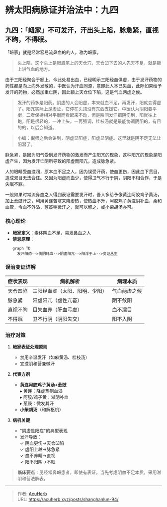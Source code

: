 # 辨太阳病脉证并治法中：九四


## 九四：「衄家」不可发汗，汗出头上陷，脉急紧，直视不眴，不得眠。

<!--more-->

「衄家」就是经常容易流鼻血的的人，称为衄家。

> 头上陷，这个头上是眼眉尾上的天仓穴，天仓凹下去的人先天不足，就是额上讲气血的地方。

由于三阳经聚会于额上，今此处易出血，已经明示三阳经血俱虚，由于发汗药物的药性都是向上向外发散的，中医认为汗血同源，意即此人本已失血，此际如果给予发汗的药物，必然加重亡阴，因此额上天仓位下陷，这是气血两虚之侯。

> 发汗的药多是阳药。阴虚的人会阳虚，本来就血不足，再发汗，阳就变得虚了。阳亢实际上是虚证，它停在头顶没有东西支援它。中医认为阴阳要平衡，二者保持相对平衡而看起来不动，但是瞬间发汗把阴伤到，阳就往上跑，阳是很轻的，一冲上头。一再强调，桂枝汤就是最能协调阴阳的，有目的的，以后会知道。

> 小编：倪师之后会讲到，阴虚显阳症，阳虚显阴症。这里就是阴不足无法让阳潜了。

脉急紧，是因为阳气受到发汗药物的激发而产生阳亢的现象，这种阳亢的现象是阳虚产生，因为发汗亡阴所导致的阳虚而阳亢，造成脉急紧。

人的眼睛受血滋润，原本血不足之人，因为误受汗药，使血更伤，因此血下贯目，造成双目无法合住。又因为阳虚而血少，使得卫气不行于阴，阴阳不相合作，于是失眠不寐。

一般如果时常流鼻血之人得到表证需要发汗时，吾人多给予像黄连阿胶鸡子黄汤，加上葱豉汗之，利用黄连苦寒来降虚热，使热血不升，阿胶鸡子黄滋阴补血，柔和血管，令血不外溢，葱豉稍微汗之，就可以解之，或小柴胡汤亦可。

### 核心理论
- **衄家定义**：素体阴血不足，易发鼻血之人
- **禁忌原理**：
  ```mermaid
  graph TD
    发汗阳药-->伤阴耗血-->阴虚阳亢-->阳浮于上-->变证丛生
  ```

### 误治变证详解
| 症状表现       | 病机解析                     | 病理本质           |
|----------------|-----------------------------|--------------------|
| 天仓凹陷       | 三阳经血虚（太阳、阳明、少阳）| 气血两虚之候       |
| 脉急紧         | 阳虚阳亢（虚性亢奋）        | 阴不敛阳           |
| 直视不眴       | 目失血养（肝血亏虚）        | 血不濡目           |
| 不得眠         | 卫不行阴（阴阳失交）        | 阳不入阴           |

### 治疗对策
1. **衄家表证处理原则**  
   - 禁用辛温发汗（如麻黄汤、桂枝汤）
   - 宜滋阴和营兼微汗

2. **代表方剂**  
   - **黄连阿胶鸡子黄汤+葱豉**  
     ▸ 黄连：降虚热制血溢  
     ▸ 阿胶/鸡子黄：滋阴补血  
     ▸ 葱豉：微发其汗  
   - **小柴胡汤**（和解枢机）

3. **病机关键**  
   - "阴虚显阳症"的典型表现  
   - 发汗导致：  
     ✓ 阴血更伤→天仓凹陷  
     ✓ 虚阳上越→脉急紧  
     ✓ 血不养睛→直视  
     ✓ 阳不归阴→不眠  

> **临床要点**：见经常鼻衄患者，即使有表证，当先考虑阴血不足本质，采用滋阴和营法解表。

---

> 作者: [AcuHerb](https://acuherb.xyz)  
> URL: https://acuherb.xyz/posts/shanghanlun-94/  

